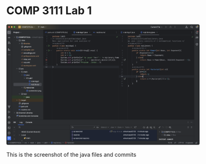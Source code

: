 # COMP 3111 Lab 1

![alt text](../../resources/screenshot1.png)

This is the screenshot of the java files and commits